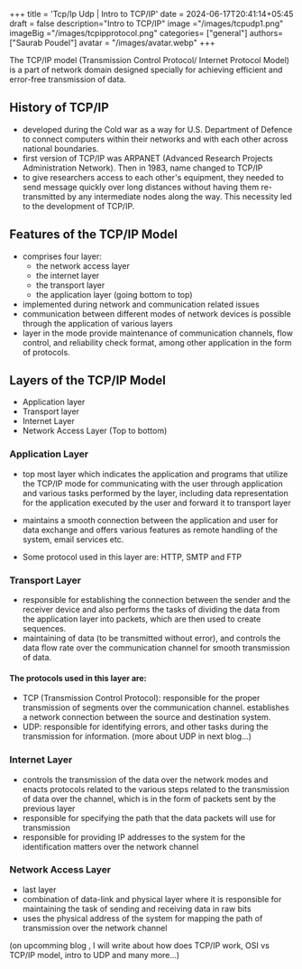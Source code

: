 +++
title = 'Tcp/Ip Udp | Intro to TCP/IP'
date = 2024-06-17T20:41:14+05:45
draft = false
description="Intro to TCP/IP"
image ="/images/tcpudp1.png"
imageBig ="/images/tcpipprotocol.png"
categories= ["general"]
authors= ["Saurab Poudel"]
avatar = "/images/avatar.webp"
+++

The TCP/IP model (Transmission Control Protocol/ Internet Protocol Model) is a part of network domain designed specially for achieving efficient and error-free transmission of data.

## History of TCP/IP

- developed during the Cold war as a way for U.S. Department of Defence to connect computers within their networks and with each other across national boundaries.
- first version of TCP/IP was ARPANET (Advanced Research Projects Administration Network). Then in 1983, name changed to TCP/IP
- to give researchers access to each other's equipment, they needed to send message quickly over long distances without having them re-transmitted by any intermediate nodes along the way. This necessity led to the development of TCP/IP.

## Features of the TCP/IP Model

- comprises four layer:
  - the network access layer
  - the internet layer
  - the transport layer
  - the application layer
    (going bottom to top)
- implemented during network and communication related issues
- communication between different modes of network devices is possible through the application of various layers
- layer in the mode provide maintenance of communication channels, flow control, and reliability check format, among other application in the form of protocols.

## Layers of the TCP/IP Model

- Application layer
- Transport layer
- Internet Layer
- Network Access Layer
  (Top to bottom)

### Application Layer

- top most layer which indicates the application and programs that utilize the TCP/IP mode for communicating with the user through application and various tasks performed by the layer, including data representation for the application executed by the user and forward it to transport layer
- maintains a smooth connection between the application and user for data exchange and offers various features as remote handling of the system, email services etc.

- Some protocol used in this layer are: HTTP, SMTP and FTP

### Transport Layer

- responsible for establishing the connection between the sender and the receiver device and also performs the tasks of dividing the data from the application layer into packets, which are then used to create sequences.
- maintaining of data (to be transmitted without error), and controls the data flow rate over the communication channel for smooth transmission of data.

#### The protocols used in this layer are:

- TCP (Transmission Control Protocol): responsible for the proper transmission of segments over the communication channel. establishes a network connection between the source and destination system.
- UDP: responsible for identifying errors, and other tasks during the transmission for information. (more about UDP in next blog...)

### Internet Layer

- controls the transmission of the data over the network modes and enacts protocols related to the various steps related to the transmission of data over the channel, which is in the form of packets sent by the previous layer
- responsible for specifying the path that the data packets will use for transmission
- responsible for providing IP addresses to the system for the identification matters over the network channel

### Network Access Layer

- last layer
- combination of data-link and physical layer where it is responsible for maintaining the task of sending and receiving data in raw bits
- uses the physical address of the system for mapping the path of transmission over the network channel

(on upcomming blog , I will write about how does TCP/IP work, OSI vs TCP/IP model, intro to UDP and many more...)
